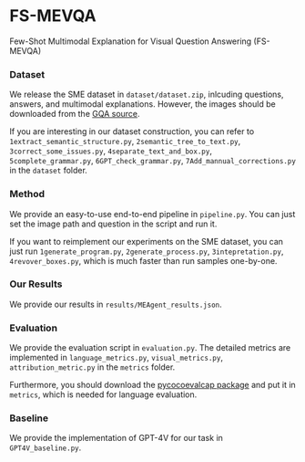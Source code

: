 # FS-MEVQA
Few-Shot Multimodal Explanation for Visual Question Answering (FS-MEVQA)

### Dataset
We release the SME dataset in `dataset/dataset.zip`, inlcuding questions, answers, and multimodal explanations. However, the images should be downloaded from the [GQA source](https://downloads.cs.stanford.edu/nlp/data/gqa/images.zip).

If you are interesting in our dataset construction, you can refer to `1extract_semantic_structure.py`, `2semantic_tree_to_text.py`, `3correct_some_issues.py`, `4separate_text_and_box.py`, `5complete_grammar.py`, `6GPT_check_grammar.py`, `7Add_mannual_corrections.py` in the `dataset` folder.


### Method
We provide an easy-to-use end-to-end pipeline in `pipeline.py`. You can just set the image path and question in the script and run it.

If you want to reimplement our experiments on the SME dataset, you can just run `1generate_program.py`, `2generate_process.py`, `3intepretation.py`, `4revover_boxes.py`, which is much faster than run samples one-by-one.

### Our Results
We provide our results in `results/MEAgent_results.json`.

### Evaluation
We provide the evaluation script in `evaluation.py`. The detailed metrics are implemented in `language_metrics.py`, `visual_metrics.py`, `attribution_metric.py` in the `metrics` folder.

Furthermore, you should download the [pycocoevalcap package](https://github.com/sks3i/pycocoevalcap) and put it in `metrics`, which is needed for language evaluation.

### Baseline
We provide the implementation of GPT-4V for our task in `GPT4V_baseline.py`.
